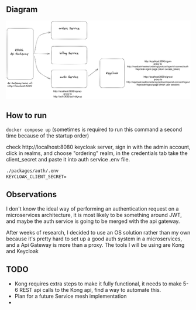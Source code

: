 ## Diagram

![project diagram](./docs/ordering-app.png)

## How to run

`docker compose up` (sometimes is required to run this command a second time because of the startup order)

check http://localhost:8080 keycloak server, sign in with the admin account, click in realms, and choose "ordering" realm, in the credentials tab take the client_secret and paste it into auth service .env file.

```
./packages/auth/.env
KEYCLOAK_CLIENT_SECRET=
```

## Observations

I don't know the ideal way of performing an authentication request on a microservices architecture, it is most likely to be something around JWT, and maybe the auth service is going to be merged with the api gateway.

After weeks of research, I decided to use an OS solution rather than my own because it's pretty hard to set up a good auth system in a microservices, and a Api Gateway is more than a proxy. The tools I will be using are Kong and Keycloak

## TODO

- Kong requires extra steps to make it fully functional, it needs to make 5-6 REST api calls to the Kong api, find a way to automate this.
- Plan for a future Service mesh implementation
-
